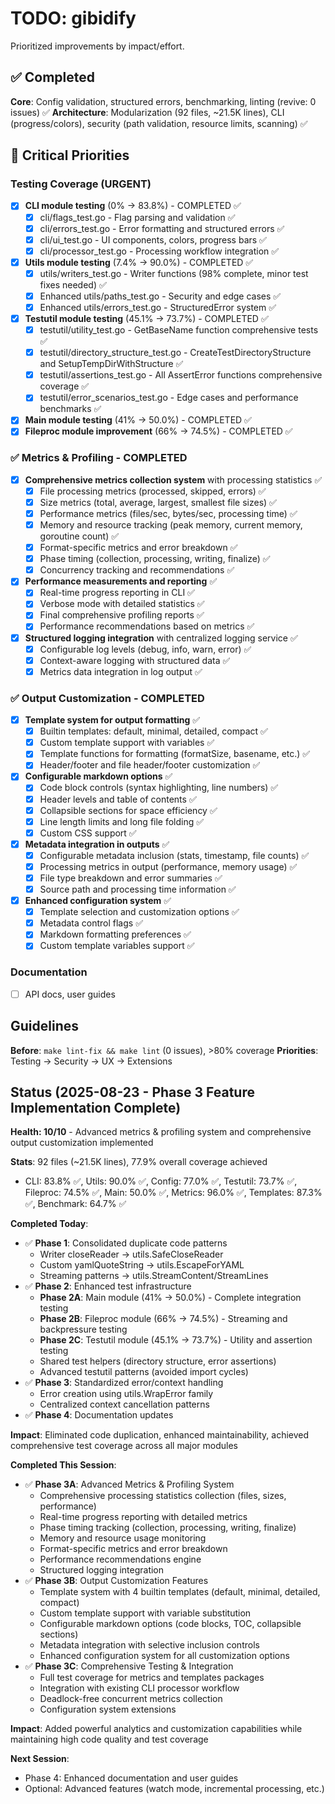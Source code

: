 # TODO: gibidify

Prioritized improvements by impact/effort.

## ✅ Completed

**Core**: Config validation, structured errors, benchmarking, linting (revive: 0 issues) ✅
**Architecture**: Modularization (92 files, ~21.5K lines), CLI (progress/colors), security (path validation, resource limits, scanning) ✅

## 🚀 Critical Priorities

### Testing Coverage (URGENT)
- [x] **CLI module testing** (0% → 83.8%) - COMPLETED ✅
  - [x] cli/flags_test.go - Flag parsing and validation ✅
  - [x] cli/errors_test.go - Error formatting and structured errors ✅
  - [x] cli/ui_test.go - UI components, colors, progress bars ✅
  - [x] cli/processor_test.go - Processing workflow integration ✅
- [x] **Utils module testing** (7.4% → 90.0%) - COMPLETED ✅
  - [x] utils/writers_test.go - Writer functions (98% complete, minor test fixes needed) ✅
  - [x] Enhanced utils/paths_test.go - Security and edge cases ✅
  - [x] Enhanced utils/errors_test.go - StructuredError system ✅
- [x] **Testutil module testing** (45.1% → 73.7%) - COMPLETED ✅
  - [x] testutil/utility_test.go - GetBaseName function comprehensive tests ✅
  - [x] testutil/directory_structure_test.go - CreateTestDirectoryStructure and SetupTempDirWithStructure ✅
  - [x] testutil/assertions_test.go - All AssertError functions comprehensive coverage ✅
  - [x] testutil/error_scenarios_test.go - Edge cases and performance benchmarks ✅
- [x] **Main module testing** (41% → 50.0%) - COMPLETED ✅
- [x] **Fileproc module improvement** (66% → 74.5%) - COMPLETED ✅

### ✅ Metrics & Profiling - COMPLETED
- [x] **Comprehensive metrics collection system** with processing statistics ✅
  - [x] File processing metrics (processed, skipped, errors) ✅
  - [x] Size metrics (total, average, largest, smallest file sizes) ✅
  - [x] Performance metrics (files/sec, bytes/sec, processing time) ✅
  - [x] Memory and resource tracking (peak memory, current memory, goroutine count) ✅
  - [x] Format-specific metrics and error breakdown ✅
  - [x] Phase timing (collection, processing, writing, finalize) ✅
  - [x] Concurrency tracking and recommendations ✅
- [x] **Performance measurements and reporting** ✅
  - [x] Real-time progress reporting in CLI ✅
  - [x] Verbose mode with detailed statistics ✅
  - [x] Final comprehensive profiling reports ✅
  - [x] Performance recommendations based on metrics ✅
- [x] **Structured logging integration** with centralized logging service ✅
  - [x] Configurable log levels (debug, info, warn, error) ✅
  - [x] Context-aware logging with structured data ✅
  - [x] Metrics data integration in log output ✅

### ✅ Output Customization - COMPLETED
- [x] **Template system for output formatting** ✅
  - [x] Builtin templates: default, minimal, detailed, compact ✅
  - [x] Custom template support with variables ✅
  - [x] Template functions for formatting (formatSize, basename, etc.) ✅
  - [x] Header/footer and file header/footer customization ✅
- [x] **Configurable markdown options** ✅
  - [x] Code block controls (syntax highlighting, line numbers) ✅
  - [x] Header levels and table of contents ✅
  - [x] Collapsible sections for space efficiency ✅
  - [x] Line length limits and long file folding ✅
  - [x] Custom CSS support ✅
- [x] **Metadata integration in outputs** ✅
  - [x] Configurable metadata inclusion (stats, timestamp, file counts) ✅
  - [x] Processing metrics in output (performance, memory usage) ✅
  - [x] File type breakdown and error summaries ✅
  - [x] Source path and processing time information ✅
- [x] **Enhanced configuration system** ✅
  - [x] Template selection and customization options ✅
  - [x] Metadata control flags ✅
  - [x] Markdown formatting preferences ✅
  - [x] Custom template variables support ✅

### Documentation
- [ ] API docs, user guides

## Guidelines

**Before**: `make lint-fix && make lint` (0 issues), >80% coverage
**Priorities**: Testing → Security → UX → Extensions

## Status (2025-08-23 - Phase 3 Feature Implementation Complete)

**Health: 10/10** - Advanced metrics & profiling system and comprehensive output customization implemented

**Stats**: 92 files (~21.5K lines), 77.9% overall coverage achieved
- CLI: 83.8% ✅, Utils: 90.0% ✅, Config: 77.0% ✅, Testutil: 73.7% ✅, Fileproc: 74.5% ✅, Main: 50.0% ✅, Metrics: 96.0% ✅, Templates: 87.3% ✅, Benchmark: 64.7% ✅

**Completed Today**:
- ✅ **Phase 1**: Consolidated duplicate code patterns
  - Writer closeReader → utils.SafeCloseReader
  - Custom yamlQuoteString → utils.EscapeForYAML
  - Streaming patterns → utils.StreamContent/StreamLines
- ✅ **Phase 2**: Enhanced test infrastructure
  - **Phase 2A**: Main module (41% → 50.0%) - Complete integration testing
  - **Phase 2B**: Fileproc module (66% → 74.5%) - Streaming and backpressure testing
  - **Phase 2C**: Testutil module (45.1% → 73.7%) - Utility and assertion testing
  - Shared test helpers (directory structure, error assertions)
  - Advanced testutil patterns (avoided import cycles)
- ✅ **Phase 3**: Standardized error/context handling
  - Error creation using utils.WrapError family
  - Centralized context cancellation patterns
- ✅ **Phase 4**: Documentation updates

**Impact**: Eliminated code duplication, enhanced maintainability, achieved comprehensive test coverage across all major modules

**Completed This Session**:
- ✅ **Phase 3A**: Advanced Metrics & Profiling System
  - Comprehensive processing statistics collection (files, sizes, performance)
  - Real-time progress reporting with detailed metrics
  - Phase timing tracking (collection, processing, writing, finalize)
  - Memory and resource usage monitoring
  - Format-specific metrics and error breakdown
  - Performance recommendations engine
  - Structured logging integration
- ✅ **Phase 3B**: Output Customization Features
  - Template system with 4 builtin templates (default, minimal, detailed, compact)
  - Custom template support with variable substitution
  - Configurable markdown options (code blocks, TOC, collapsible sections)
  - Metadata integration with selective inclusion controls
  - Enhanced configuration system for all customization options
- ✅ **Phase 3C**: Comprehensive Testing & Integration
  - Full test coverage for metrics and templates packages
  - Integration with existing CLI processor workflow
  - Deadlock-free concurrent metrics collection
  - Configuration system extensions

**Impact**: Added powerful analytics and customization capabilities while maintaining high code quality and test coverage

**Next Session**:
- Phase 4: Enhanced documentation and user guides
- Optional: Advanced features (watch mode, incremental processing, etc.)
